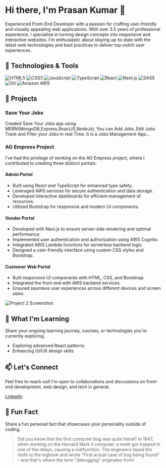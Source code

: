 # Hi there, I'm Prasan Kumar 👋

Experienced Front-End Developer with a passion for crafting user-friendly and visually appealing web applications. With over 3.5 years of professional experience, I specialize in turning design concepts into responsive and interactive websites. I'm enthusiastic about staying up-to-date with the latest web technologies and best practices to deliver top-notch user experiences.

## 🔧 Technologies & Tools

![HTML5](https://img.shields.io/badge/-HTML5-E34F26?style=flat&logo=html5&logoColor=white)
![CSS3](https://img.shields.io/badge/-CSS3-1572B6?style=flat&logo=css3&logoColor=white)
![JavaScript](https://img.shields.io/badge/-JavaScript-F7DF1E?style=flat&logo=javascript&logoColor=black)
![TypeScript](https://img.shields.io/badge/-TypeScript-3178C6?style=flat&logo=typescript&logoColor=white)
![React](https://img.shields.io/badge/-React-61DAFB?style=flat&logo=react&logoColor=black)
![Next.js](https://img.shields.io/badge/-Next.js-000000?style=flat&logo=next.js&logoColor=white)
![SASS](https://img.shields.io/badge/-SASS-CC6699?style=flat&logo=sass&logoColor=white)
![Git](https://img.shields.io/badge/-Git-F05032?style=flat&logo=git&logoColor=white)
![Amazon AWS](https://img.shields.io/badge/-Amazon%20AWS-232F3E?style=flat&logo=amazon-aws&logoColor=white)

## 🚀 Projects

### Save Your Jobs
Created Save Your Jobs app using MERN(MongoDB,Express,ReactJS,NodeJs), You can Add Jobs, Edit Jobs Track and Filter your Jobs In real Time. It is a Jobs Management App...

### AG Empress Project

I've had the privilege of working on the AG Empress project, where I contributed to creating three distinct portals:

#### Admin Portal
- Built using React and TypeScript for enhanced type safety.
- Leveraged AWS services for secure authentication and data storage.
- Developed interactive dashboards for efficient management of resources.
- Utilized Bootstrap for responsive and modern UI components.

#### Vendor Portal
- Developed with Next.js to ensure server-side rendering and optimal performance.
- Implemented user authentication and authorization using AWS Cognito.
- Integrated AWS Lambda functions for serverless backend logic.
- Designed a user-friendly interface using custom CSS styles and Bootstrap.

#### Customer Web Portal
- Built responsive UI components with HTML, CSS, and Bootstrap.
- Integrated the front end with AWS backend services.
- Ensured seamless user experiences across different devices and screen sizes.

![Project 2 Screenshot](https://cdn.dribbble.com/users/4158917/screenshots/7643924/media/658325645b894106c6b43ab34928270d.jpg)

## 🌱 What I'm Learning

Share your ongoing learning journey, courses, or technologies you're currently exploring.

- Exploring advanced React patterns
- Enhancing UI/UX design skills

## 📫 Let's Connect

Feel free to reach out! I'm open to collaborations and discussions on front-end development, web design, and tech in general.

[LinkedIn](https://www.linkedin.com/in/prasan26/)

## 🎨 Fun Fact

Share a fun personal fact that showcases your personality outside of coding.

> Did you know that the first computer bug was quite literal? In 1947, when working on the Harvard Mark II computer, a moth got trapped in one of the relays, causing a malfunction. The engineers taped the moth to the logbook and wrote "First actual case of bug being found" – and that's where the term "debugging" originates from!


